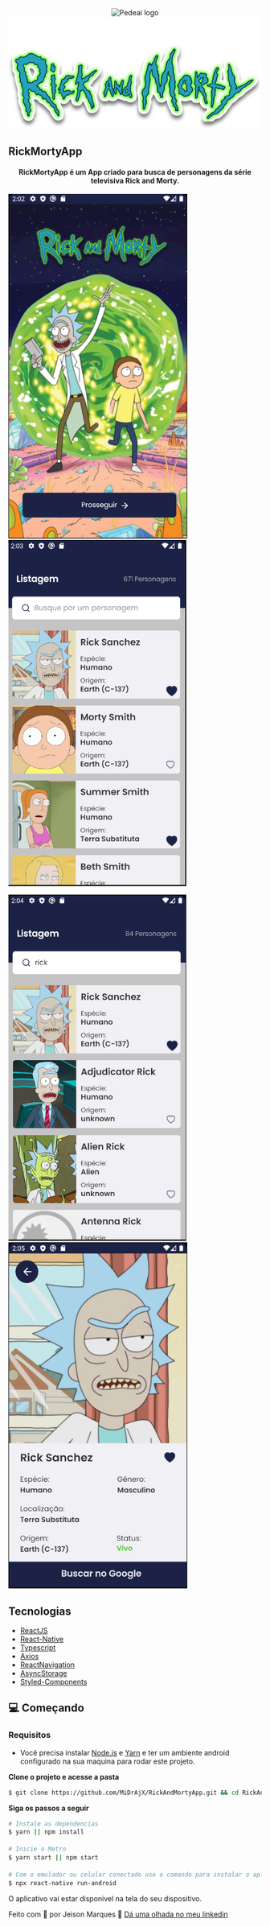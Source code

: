 <div align="center">
  <img src="https://pede.ai/upload/logo-horizontal-pedeai.png" alt="Pedeai logo">
  <img src="./src/assets/rickyandmortylogo.svg" alt="RickMortyApp logo">
</div>

## RickMortyApp

<h4 align="center">
  RickMortyApp é um App criado para busca de personagens da série televisiva Rick and Morty.
</h4>

![RickMortyApp Welcome](.github/Welcome.PNG)
![RickMortyApp CharacterList](.github/CharacterList.PNG)

![RickMortyApp SearchList](.github/SearchList.PNG)
![RickMortyApp OverView](.github/OverView.PNG)

## Tecnologias

- [ReactJS](https://reactjs.org/)
- [React-Native](https://reactnative.dev/)
- [Typescript](https://www.typescriptlang.org/)
- [Axios](https://axios-http.com/docs/intro)
- [ReactNavigation](https://reactnavigation.org/)
- [AsyncStorage](https://react-native-async-storage.github.io/async-storage/)
- [Styled-Components](https://styled-components.com/)

## 💻 Começando

### Requisitos

- Você precisa instalar [Node.js](https://nodejs.org/en/download/) e [Yarn](https://yarnpkg.com/) e ter um ambiente android configurado na sua maquina para rodar este projeto.

**Clone o projeto e acesse a pasta**

```bash
$ git clone https://github.com/MiDrAjX/RickAndMortyApp.git && cd RickAndMortyApp
```

**Siga os passos a seguir**

```bash
# Instale as dependencias
$ yarn || npm install

# Inicie o Metro
$ yarn start || npm start

# Com o emulador ou celular conectado use o comando para instalar o aplicativo no dispositvo:
$ npx react-native run-android
```

O aplicativo vai estar disponivel na tela do seu dispositivo.

Feito com 💜 por Jeison Marques 👋 [Dá uma olhada no meu linkedin](https://www.linkedin.com/in/jeison-marques/)
